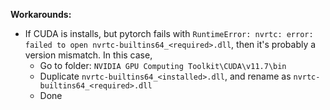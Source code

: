 __Workarounds:__
* If CUDA is installs, but pytorch fails with ```RuntimeError: nvrtc: error: failed to open nvrtc-builtins64_<required>.dll```, then it's probably a version mismatch. In this case,
  * Go to folder: ```NVIDIA GPU Computing Toolkit\CUDA\v11.7\bin```
  * Duplicate ```nvrtc-builtins64_<installed>.dll```, and rename as  ```nvrtc-builtins64_<required>.dll```
  * Done